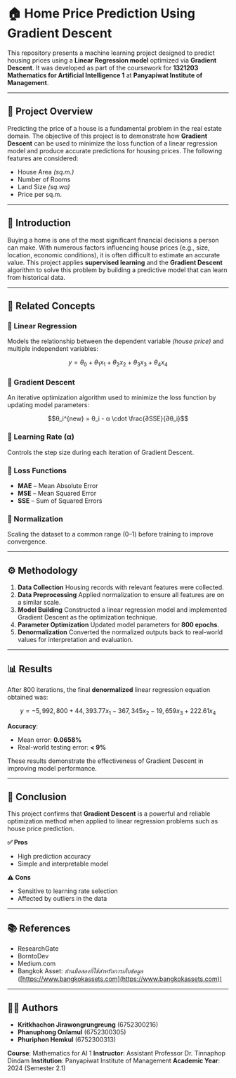 # 🏠 Home Price Prediction Using Gradient Descent

This repository presents a machine learning project designed to predict housing prices using a **Linear Regression model** optimized via **Gradient Descent**. It was developed as part of the coursework for **1321203 Mathematics for Artificial Intelligence 1** at **Panyapiwat Institute of Management**.

---

## 📌 Project Overview

Predicting the price of a house is a fundamental problem in the real estate domain. The objective of this project is to demonstrate how **Gradient Descent** can be used to minimize the loss function of a linear regression model and produce accurate predictions for housing prices.
The following features are considered:

* House Area *(sq.m.)*
* Number of Rooms
* Land Size *(sq.wa)*
* Price per sq.m.

---

## 🧩 Introduction

Buying a home is one of the most significant financial decisions a person can make. With numerous factors influencing house prices (e.g., size, location, economic conditions), it is often difficult to estimate an accurate value.
This project applies **supervised learning** and the **Gradient Descent** algorithm to solve this problem by building a predictive model that can learn from historical data.

---

## 📖 Related Concepts

### 🔹 Linear Regression

Models the relationship between the dependent variable *(house price)* and multiple independent variables:

```math
y = θ_0 + θ_1x_1 + θ_2x_2 + θ_3x_3 + θ_4x_4
```

### 🔹 Gradient Descent

An iterative optimization algorithm used to minimize the loss function by updating model parameters:

```math
θ_i^{new} = θ_i - α \cdot \frac{∂SSE}{∂θ_i}
```

### 🔹 Learning Rate (α)

Controls the step size during each iteration of Gradient Descent.

### 🔹 Loss Functions

* **MAE** – Mean Absolute Error
* **MSE** – Mean Squared Error
* **SSE** – Sum of Squared Errors

### 🔹 Normalization

Scaling the dataset to a common range (0–1) before training to improve convergence.

---

## ⚙️ Methodology

1. **Data Collection**
   Housing records with relevant features were collected.
2. **Data Preprocessing**
   Applied normalization to ensure all features are on a similar scale.
3. **Model Building**
   Constructed a linear regression model and implemented Gradient Descent as the optimization technique.
4. **Parameter Optimization**
   Updated model parameters for **800 epochs**.
5. **Denormalization**
   Converted the normalized outputs back to real-world values for interpretation and evaluation.

---

## 📊 Results

After 800 iterations, the final **denormalized** linear regression equation obtained was:

```math
y = -5,992,800 + 44,393.77x_1 - 367,345x_2 - 19,659x_3 + 222.61x_4
```

**Accuracy**:

* Mean error: **0.0658%**
* Real-world testing error: **< 9%**

These results demonstrate the effectiveness of Gradient Descent in improving model performance.

---

## 🧠 Conclusion

This project confirms that **Gradient Descent** is a powerful and reliable optimization method when applied to linear regression problems such as house price prediction.

**✅ Pros**

* High prediction accuracy
* Simple and interpretable model

**⚠️ Cons**

* Sensitive to learning rate selection
* Affected by outliers in the data

---

## 📚 References

* ResearchGate
* BorntoDev
* Medium.com
* Bangkok Asset: *บ้านมือสองที่ใช้สำหรับการเก็บข้อมูล* ([https://www.bangkokassets.com](https://www.bangkokassets.com))

---

## 👨‍💻 Authors

* **Kritkhachon Jirawongrungreung** (6752300216)
* **Phanuphong Onlamul** (6752300305)
* **Phuriphon Hemkul** (6752300313)

**Course**: Mathematics for AI 1
**Instructor**: Assistant Professor Dr. Tinnaphop Dindam
**Institution**: Panyapiwat Institute of Management
**Academic Year**: 2024 (Semester 2.1)
